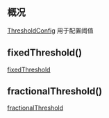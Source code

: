 ## 概况

[ThresholdConfig](/API/UI/Compose/Widget/SwipeToDismiss/ThresholdConfig/README.md) 用于配置阈值

## fixedThreshold()

[fixedThreshold](fixedThreshold.md ":include")

## fractionalThreshold()

[fractionalThreshold](fractionalThreshold.md ":include")

